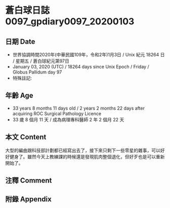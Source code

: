 [_metadata_:encoding]: - "utf-8"
[_metadata_:fileformat]: - "markdown"
[_metadata_:MIME_type]: - "text/plain"
[_metadata_:markdown_version]: - "commonmark version 0.29"
[_metadata_:markdown_spec]: - "https://spec.commonmark.org/0.29/"

# 蒼白球日誌0097_gpdiary0097_20200103 #

## 日期 Date ##

* 世界協調時間2020年(中華民國109年，令和2年)1月3日 / Unix 紀元 18264 日 / 星期五 / 蒼白球紀元第97日
* January 03, 2020 (UTC) / 18264 days since Unix Epoch / Friday / Globus Pallidum day 97
* 特殊註記:

## 年齡 Age ##

* 33 years 8 months 11 days old / 2 years 2 months 22 days after acquiring ROC Surgical Pathology Licence
* 33 歲 8 個月 11 天 / 成為病理專科醫師 2 年 2 個月 22 天

## 本文 Content ##

大型的編曲跟科技部計劃都已經寫出去了，接下來只剩下一些零星的雜事，可以好好健身了。雖然今天上教練課的時候還是發現肌肉整個退化，但好歹也是可以重新開始了。

## 注釋 Comment ##

## 附錄 Appendix ##
